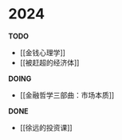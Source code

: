 ---
---

# 2024


**TODO**
- [[金钱心理学]]
- [[被赶超的经济体]]

**DOING**
- [[金融哲学三部曲：市场本质]]

**DONE**
- [[徐远的投资课]]

